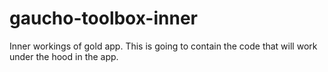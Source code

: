 # gaucho-toolbox-inner
Inner workings of gold app.  This is going to contain the code that will work under the hood in the app.

